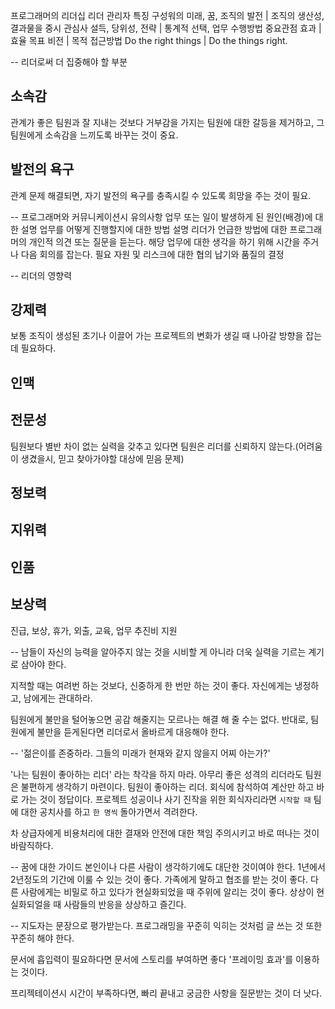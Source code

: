 프로그래머의 리더십
리더 관리자
특징 구성워의 미래, 꿈, 조직의 발전 | 조직의 생산성, 결과물을 중시
관심사 설득, 당위성, 전략 | 통계적 선택, 업무 수행방법
중요관점 효과 | 효율
목표 비전 | 목적
접근방법 Do the right things | Do the things right.

--
리더로써 더 집중해야 할 부분
## 소속감
관계가 좋은 팀원과 잘 지내는 것보다 거부감을 가지는 팀원에 대한 갈등을 제거하고, 그 팀원에게 소속감을 느끼도록 바꾸는 것이 중요.

## 발전의 욕구
관계 문제 해결되면, 자기 발전의 욕구를 충족시킬 수 있도록 희망을 주는 것이 필요.

--
프로그래머와 커뮤니케이션시 유의사항
업무 또는 일이 발생하게 된 원인(배경)에 대한 설명
업무를 어떻게 진행할지에 대한 방법 설명
리더가 언급한 방법에 대한 프로그래머의 개인적 의견 또는 질문을 듣는다.
해당 업무에 대한 생각을 하기 위해 시간을 주거나 다음 회의를 잡는다.
필요 자원 및 리스크에 대한 협의
납기와 품질의 결정

--
리더의 영향력
## 강제력
보통 조직이 생성된 초기나 이끌어 가는 프로젝트의 변화가 생길 때 나아갈 방향을 잡는 데 필요하다.
## 인맥
## 전문성
팀원보다 별반 차이 없는 실력을 갖추고 있다면 팀원은 리더를 신뢰하지 않는다.(어려움이 생겼을시, 믿고 찾아가야할 대상에 믿음 문제)
## 정보력
## 지위력
## 인품
## 보상력
진급, 보상, 휴가, 외출, 교육, 업무 추진비 지원

--
남들이 자신의 능력을 알아주지 않는 것을 시비할 게 아니라 더욱 실력을 기르는 계기로 삼아야 한다.

지적할 때는 여려번 하는 것보다, 신중하게 한 번만 하는 것이 좋다.
자신에게는 냉정하고, 남에게는 관대하라.

팀원에게 불만을 털어놓으면 공감 해줄지는 모르나는 해결 해 줄 수는 없다.
반대로, 팀원에게 불만을 듣게된다면 리더로서 올바르게 대응해야 한다.

--
'젊은이를 존중하라. 그들의 미래가 현재와 같지 않을지 어찌 아는가?'

'나는 팀원이 좋아하는 리더' 라는 착각을 하지 마라.
아무리 좋은 성격의 리더라도 팀원은 불편하게 생각하기 마련이다.
팀원이 좋아하는 리더. 회식에 참석하여 계산만 하고 바로 가는 것이 정답이다.
프로젝트 성공이나 사기 진작을 위한 회식자리라면 `시작할 때` 팀에 대한 공치사를 하고 `한 명씩` 돌아가면서 격려한다.

차 상급자에게 비용처리에 대한 결재와 안전에 대한 책임 주의시키고 바로 떠나는 것이 바람직하다.

--
꿈에 대한 가이드
본인이나 다른 사람이 생각하기에도 대단한 것이여야 한다.
1년에서 2년정도의 기간에 이룰 수 있는 것이 좋다.
가족에게 말하고 협조를 받는 것이 좋다.
다른 사람에게는 비밀로 하고 있다가 현실화되었을 때 주위에 알리는 것이 좋다.
상상이 현실화되얼을 때 사람들의 반응을 상상하고 즐긴다.

--
지도자는 문장으로 평가받는다.
프로그래밍을 꾸준히 익히는 것처럼 글 쓰는 것 또한 꾸준히 해야 한다.

문서에 흡입력이 필요하다면 문서에 스토리를 부여하면 좋다 '프레이밍 효과'를 이용하는 것이다.


프리젝테이션시 시간이 부족하다면, 빠리 끝내고 궁금한 사항을 질문받는 것이 더 낫다.
